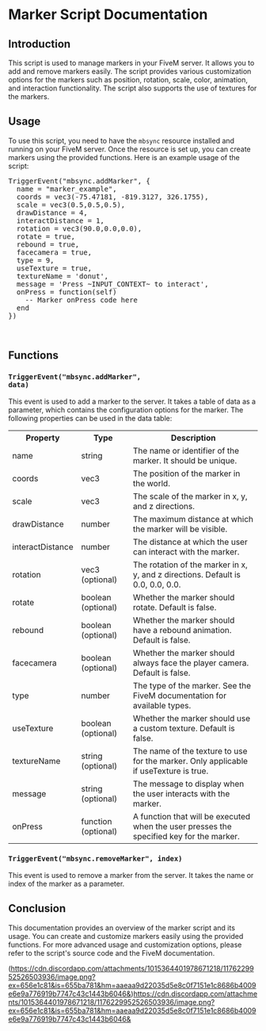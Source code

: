 <h1>Marker Script Documentation</h1> <h2>Introduction</h2> <p> This script is used to manage markers in your FiveM server. It allows you to add and remove markers easily. The script provides various customization options for the markers such as position, rotation, scale, color, animation, and interaction functionality. The script also supports the use of textures for the markers. </p> <h2>Usage</h2> <p> To use this script, you need to have the <code>mbsync</code> resource installed and running on your FiveM server. Once the resource is set up, you can create markers using the provided functions. Here is an example usage of the script: </p> <pre>
TriggerEvent("mbsync.addMarker", {
  name = "marker_example",
  coords = vec3(-75.47181, -819.3127, 326.1755),
  scale = vec3(0.5,0.5,0.5),
  drawDistance = 4,
  interactDistance = 1,
  rotation = vec3(90.0,0.0,0.0),
  rotate = true,
  rebound = true,
  facecamera = true,
  type = 9,
  useTexture = true,
  textureName = 'donut',
  message = 'Press ~INPUT_CONTEXT~ to interact',
  onPress = function(self)
    -- Marker onPress code here
  end
})
  
</pre> <h2>Functions</h2> <h3><code>TriggerEvent("mbsync.addMarker", data)</code></h3> <p> This event is used to add a marker to the server. It takes a table of data as a parameter, which contains the configuration options for the marker. The following properties can be used in the data table: </p> <table> <tr> <th>Property</th> <th>Type</th> <th>Description</th> </tr> <tr> <td>name</td> <td>string</td> <td>The name or identifier of the marker. It should be unique.</td> </tr> <tr> <td>coords</td> <td>vec3</td> <td>The position of the marker in the world.</td> </tr> <tr> <td>scale</td> <td>vec3</td> <td>The scale of the marker in x, y, and z directions.</td> </tr> <tr> <td>drawDistance</td> <td>number</td> <td>The maximum distance at which the marker will be visible.</td> </tr> <tr> <td>interactDistance</td> <td>number</td> <td>The distance at which the user can interact with the marker.</td> </tr> <tr> <td>rotation</td> <td>vec3 (optional)</td> <td>The rotation of the marker in x, y, and z directions. Default is 0.0, 0.0, 0.0.</td> </tr> <tr> <td>rotate</td> <td>boolean (optional)</td> <td>Whether the marker should rotate. Default is false.</td> </tr> <tr> <td>rebound</td> <td>boolean (optional)</td> <td>Whether the marker should have a rebound animation. Default is false.</td> </tr> <tr> <td>facecamera</td> <td>boolean (optional)</td> <td>Whether the marker should always face the player camera. Default is false.</td> </tr> <tr> <td>type</td> <td>number</td> <td>The type of the marker. See the FiveM documentation for available types.</td> </tr> <tr> <td>useTexture</td> <td>boolean (optional)</td> <td>Whether the marker should use a custom texture. Default is false.</td> </tr> <tr> <td>textureName</td> <td>string (optional)</td> <td>The name of the texture to use for the marker. Only applicable if useTexture is true.</td> </tr> <tr> <td>message</td> <td>string (optional)</td> <td>The message to display when the user interacts with the marker.</td> </tr> <tr> <td>onPress</td> <td>function (optional)</td> <td>A function that will be executed when the user presses the specified key for the marker.</td> </tr> </table> <h3><code>TriggerEvent("mbsync.removeMarker", index)</code></h3> <p> This event is used to remove a marker from the server. It takes the name or index of the marker as a parameter. </p> <h2>Conclusion</h2> <p> This documentation provides an overview of the marker script and its usage. You can create and customize markers easily using the provided functions. For more advanced usage and customization options, please refer to the script's source code and the FiveM documentation. </p> </body> </html>

(https://cdn.discordapp.com/attachments/1015364401978671218/1176229952526503936/image.png?ex=656e1c81&is=655ba781&hm=aaeaa9d22035d5e8c0f7151e1c8686b4009e6e9a776919b7747c43c1443b6046&)https://cdn.discordapp.com/attachments/1015364401978671218/1176229952526503936/image.png?ex=656e1c81&is=655ba781&hm=aaeaa9d22035d5e8c0f7151e1c8686b4009e6e9a776919b7747c43c1443b6046&

